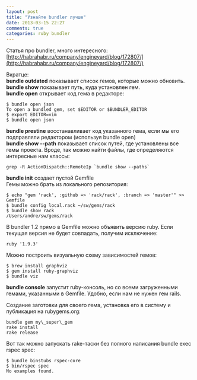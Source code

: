```yaml
---
layout: post
title: "Узнайте bundler лучше"
date: 2013-03-15 22:27
comments: true
categories: ruby bundler
---
```

Статья про bundler, много интересного: [http://habrahabr.ru/company/engineyard/blog/172807/](http://habrahabr.ru/company/engineyard/blog/172807/)

Вкратце:  
**bundle outdated** показывает список гемов, которые можно обновить.  
**bundle show** показывает путь, куда установлен гем.  
**bundle open** открывает код гема в редакторе:  

    $ bundle open json
    To open a bundled gem, set $EDITOR or $BUNDLER_EDITOR
    $ export EDITOR=vim
    $ bundle open json
**bundle prestine** восстанавливает код указанного гема, если мы его подправляли редактором (используя bundle open)  
**bundle show --path** показывает список путей, где установлены все гемы проекта. Вроде, так можно найти файлы, где определяются интересные нам классы:

    grep -R ActionDispatch::RemoteIp `bundle show --paths`
**bundle init** создает пустой Gemfile  
Гемы можно брать из локального репозитория:

    $ echo "gem 'rack', :github => 'rack/rack', :branch => 'master'" >> Gemfile
    $ bundle config local.rack ~/sw/gems/rack
    $ bundle show rack
    /Users/andre/sw/gems/rack
В bundler 1.2 прямо в Gemfile можно объявить версию ruby. Если текущая версия не будет совпадать, получим исключение:

    ruby '1.9.3'
Можно построить визуальную схему зависимостей гемов:

    $ brew install graphviz
    $ gem install ruby-graphviz
    $ bundle viz
**bundle console** запустит ruby-консоль, но со всеми загруженными гемами, указанными в Gemfile. Удобно, если нам не нужен гем rails.

Создание заготовки для своего гема, установка его в систему и публикация на rubygems.org:

    bundle gem my\_super\_gem
    rake install
    rake release
Вот так можно запускать rake-таски без полного написания bundle exec rspec spec:

    $ bundle binstubs rspec-core
    $ bin/rspec spec
    No examples found.

